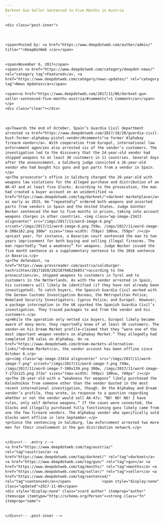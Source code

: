 ```yaml
---
Darknet Gun Seller Sentenced to Five Months in Austria
---
```

<article class="post-listing post-23410 post type-post status-publish format-standard has-post-thumbnail hentry  tag-austria tag-darknet tag-gun tag-months tag-seller tag-sentenced">
    
    <div class="post-inner">
    
    
        
    <span>Posted by: <a href="https://www.deepdotweb.com/author/admin/" title="">DeepDotWeb </a></span>
    
    
    <span>November 6, 2017</span>
    <span>in <a href="https://www.deepdotweb.com/category/deepdot-news/" rel="category tag">Featured</a>, <a href="https://www.deepdotweb.com/category/news-updates/" rel="category tag">News Updates</a></span>
    
    <span><a href="https://www.deepdotweb.com/2017/11/06/darknet-gun-seller-sentenced-five-months-austria/#comments">1 Comment</a></span>
    </p>
    <div class="clear"></div>
    
    
    
    <p>Towards the end of October, Spain’s Guardia Civil department arrested <a href="https://www.deepdotweb.com/2017/10/20/guardia-civil-bust-former-alphabay-pistol-vendor/#comments">a former Alphabay firearm vendor</a>. With cooperation from Europol, international law enforcement agencies also arrested six of the vendor’s customers. The investigation led to the discovery that the 24-year-old vendor had shipped weapons to at least 30 customers in 11 countries. Several days after the announcement, a Salzburg judge convicted a 26-year-old vendor who had bought his guns and gun parts from a vendor in Spain.</p>
    <p>The prosecutor’s office in Salzburg charged the 26-year-old with weapons law violations for the alleged purchase and distribution of an AK-47 and at least five Glocks. According to the prosecution, the man had created a buyer account on an unidentified <a href="https://www.deepdotweb.com/tag/darknet/">darknet marketplace</a> as early as 2015. He “repeatedly” ordered both weapons and assorted parts from vendors in Spain and the United States. Judge Günther Nocker sentenced the man to five months in prison, taking into account weapons charges in other countries. <img class="wp-image-23413 aligncenter" src="/imgs/2017/11/word-image-6.png" srcset="/imgs/2017/11/word-image-6.png 759w, /imgs/2017/11/word-image-6-300x162.png 300w" sizes="(max-width: 759px) 100vw, 759px" /></p>
    <p>Last year, for instance, a Bavarian court sentenced the man to two years imprisonment for both buying and selling illegal firearms. The man reportedly “had a weakness” for weapons. Judge Nocker issued the five month sentence as a supplementary sentence to the 2016 sentence in Bavaria.</p>
    <p>The defendant, <a href="https://www.pressreader.com/austria/salzburger-nachrichten/20171020/282187946256851">according to the prosecution</a>, shipped weapons to customers in Tyrol and to customers in the Netherlands. As with the vendor arrested in Spain, his customers will likely be identified (if they have not already been investigated). To catch buyers, the Spanish Guardia Civil worked with the German Customs Investigation Bureau; the Metropolitan Police; Homeland Security Investigators; Cyprus Police; and Europol. However, a package interception in the UK sparked the Spanish Guardia Civil’s investigation. They traced packages to and from the vendor and his customers.</p>
    <p>While the operation only netted six buyers, Europol likely became aware of many more; they reportedly knew of at least 30 customers. The vendor—on his Dream Market profile—claimed that they “were one of the most important weapon vendors on Alphabay Market.” They allegedly had completed 270 sales on Alphabay. On <a href="https://www.deepdotweb.com/dream-markets-alternative-links/">Dream Market</a>, the vendor account has been offline since October 6.</p>
    <p><img class="wp-image-23414 aligncenter" src="/imgs/2017/11/word-image-7.png" srcset="/imgs/2017/11/word-image-7.png 749w, /imgs/2017/11/word-image-7-300x139.png 300w, /imgs/2017/11/word-image-7-272x125.png 272w" sizes="(max-width: 749px) 100vw, 749px" /></p>
    <p>The 26-year-old with a “weakness for weapons” likely purchased the Kalashnikov from someone other than the vendor busted in the most recent international investigation, though. On the Alphabay and Dream vendor’s profile, they wrote, in response to a question regarding whether or not the vendor would sell AK-47s: “NO! NO! NO! I have rules, only self defense weapons.” If the cases were connected, the Glocks and illegally purchased fully functioning guns likely came from one the few firearm vendors. The Alphabay vendor who specifically sold Glocks went offline in late September.</p>
    <p>Since the sentencing in Salzburg, law enforcement arrested two more men for their involvement in the gun distribution network.</p>
    
    
    </div><!-- .entry /-->
    <a href="https://www.deepdotweb.com/tag/austria/" rel="tag">austria</a> <a href="https://www.deepdotweb.com/tag/darknet/" rel="tag">darknet</a> <a href="https://www.deepdotweb.com/tag/gun/" rel="tag">gun</a> <a href="https://www.deepdotweb.com/tag/months/" rel="tag">months</a> <a href="https://www.deepdotweb.com/tag/seller/" rel="tag">seller</a> <a href="https://www.deepdotweb.com/tag/sentenced/" rel="tag">sentenced</a></span>				<span style="display:none" class="updated">2017-11-06</span>
    <div style="display:none" class="vcard author" itemprop="author" itemscope itemtype="http://schema.org/Person"><strong class="fn" itemprop="name">
    
    
    </div><!-- .post-inner -->
</article><!-- .post-listing -->

